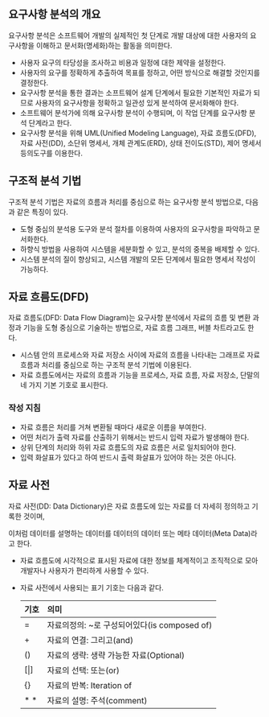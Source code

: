 ## 요구사항 분석의 개요

요구사항 분석은 소프트웨어 개발의 실제적인 첫 단계로 개발 대상에 대한 사용자의 요구사항을 이해하고 문서화(명세화)하는 활동을 의미한다.

- 사용자 요구의 타당성을 조사하고 비용과 일정에 대한 제약을 설정한다.
- 사용자의 요구를 정확하게 추출하여 목표를 정하고, 어떤 방식으로 해결할 것인지를 결정한다.
- 요구사항 분석을 통한 결과는 소프트웨어 설계 단계에서 필요한 기본적인 자료가 되므로
  사용자의 요구사항을 정확하고 일관성 있게 분석하여 문서화해야 한다.
- 소프트웨어 분석가에 의해 요구사항 분석이 수행되며, 이 작업 단계를 요구사항 분석 단계라고 한다.
- 요구사항 분석을 위해 UML(Unified Modeling Language), 자료 흐름도(DFD), 자료 사전(DD), 소단위 명세서, 개체 관계도(ERD), 상태 전이도(STD), 제어 명세서 등의도구를 이용한다.

## 구조적 분석 기법

구조적 분석 기법은 자료의 흐름과 처리를 중심으로 하는 요구사항 분석 방법으로, 다음과 같은 특징이 있다.

- 도형 중심의 분석용 도구와 분석 절차를 이용하여 사용자의 요구사항을 파악하고 문서화한다.
- 하향식 방법을 사용하여 시스템을 세분화할 수 있고, 분석의 중복을 배제할 수 있다.
- 시스템 분석의 질이 향상되고, 시스템 개발의 모든 단계에서 필요한 명세서 작성이 가능하다.

## 자료 흐름도(DFD)

자료 흐름도(DFD: Data Flow Diagram)는 요구사항 분석에서 자료의 흐름 및 변환 과정과 기능을 도형 중심으로 기술하는 방법으로,
자료 흐름 그래프, 버블 차트라고도 한다.

- 시스템 안의 프로세스와 자료 저장소 사이에 자료의 흐름을 나타내는 그래프로 자료 흐름과 처리를 중심으로 하는 구조적 분석 기법에 이용된다.
- 자료 흐름도에서는 자료의 흐름과 기능을 프로세스, 자료 흐름, 자료 저장소, 단말의 네 가지 기본 기호로 표시한다.

### 작성 지침
- 자료 흐름은 처리를 거쳐 변환될 때마다 새로운 이름을 부여한다.
- 어떤 처리가 출력 자료를 산출하기 위해서는 반드시 입력 자료가 발생해야 한다.
- 상위 단계의 처리와 하위 자료 흐름도의 자료 흐름은 서로 일치되어야 한다.
- 입력 화살표가 있다고 하여 반드시 출력 화살표가 있어야 하는 것은 아니다.


## 자료 사전

자료 사전(DD: Data Dictionary)은 자료 흐름도에 있는 자료를 더 자세히 정의하고 기록한 것이며,

이처럼 데이터를 설명하는 데이터를 데이터의 데이터 또는 메타 데이터(Meta Data)라고 한다.

- 자료 흐름도에 시각적으로 표시된 자료에 대한 정보를 체계적이고 조직적으로 모아 개발자나 사용자가 편리하게 사용할 수 있다.
- 자료 사전에서 사용되는 표기 기호는 다음과 같다.

  |기호|의미|
  |:--|:---|
  |=  |자료의정의: ~로 구성되어있다(is composed of)|
  |+|자료의 연결: 그리고(and)|
  |()|자료의 생략: 생략 가능한 자료(Optional)|
  |[\|]|자료의 선택: 또는(or)|
  |{}|자료의 반복: Iteration of|
  |* *|자료의 설명: 주석(comment)|
